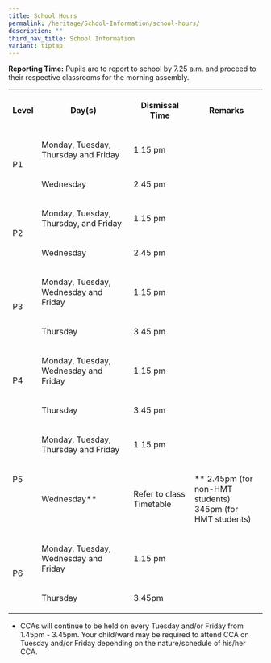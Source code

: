 ```yaml
---
title: School Hours
permalink: /heritage/School-Information/school-hours/
description: ""
third_nav_title: School Information
variant: tiptap
---
```

<p><strong>Reporting Time:</strong>&nbsp;Pupils are to report to school by 7.25 a.m. and proceed to their respective classrooms for the morning assembly.</p><table><tbody><tr><th rowspan="1" colspan="1"><p><strong>Level</strong></p></th><th rowspan="1" colspan="1"><p><strong>Day(s)</strong></p></th><th rowspan="1" colspan="2"><p><strong>Dismissal Time</strong></p></th><th rowspan="1" colspan="1"><p><strong>Remarks</strong></p></th></tr><tr><td rowspan="2" colspan="1"><p>P1</p></td><td rowspan="1" colspan="1"><p>Monday, Tuesday, Thursday and Friday</p></td><td rowspan="1" colspan="2"><p>1.15 pm</p></td><td rowspan="2" colspan="1"><p></p></td></tr><tr><td rowspan="1" colspan="1"><p>Wednesday</p></td><td rowspan="1" colspan="2"><p>2.45 pm</p></td></tr><tr><td rowspan="2" colspan="1"><p>P2</p></td><td rowspan="1" colspan="1"><p>Monday, Tuesday, Thursday, and Friday</p></td><td rowspan="1" colspan="2"><p>1.15 pm</p></td><td rowspan="2" colspan="1"><p></p></td></tr><tr><td rowspan="1" colspan="1"><p>Wednesday</p></td><td rowspan="1" colspan="2"><p>2.45 pm</p></td></tr><tr><td rowspan="2" colspan="1"><p>P3</p></td><td rowspan="1" colspan="1"><p>Monday, Tuesday, Wednesday and Friday</p></td><td rowspan="1" colspan="2"><p>1.15 pm</p></td><td rowspan="1" colspan="1"><p></p></td></tr><tr><td rowspan="1" colspan="1"><p>Thursday</p></td><td rowspan="1" colspan="2"><p>3.45 pm</p></td><td rowspan="1" colspan="1"><p></p></td></tr><tr><td rowspan="2" colspan="1"><p>P4<br><br></p></td><td rowspan="1" colspan="1"><p>Monday, Tuesday, Wednesday and Friday</p></td><td rowspan="1" colspan="2"><p>1.15 pm</p></td><td rowspan="1" colspan="1"><p></p></td></tr><tr><td rowspan="1" colspan="1"><p>Thursday</p></td><td rowspan="1" colspan="2"><p>3.45 pm</p></td><td rowspan="1" colspan="1"><p></p></td></tr><tr><td rowspan="2" colspan="1"><p>P5</p></td><td rowspan="1" colspan="1"><p>Monday, Tuesday, Thursday and Friday</p></td><td rowspan="1" colspan="2"><p>1.15 pm</p></td><td rowspan="1" colspan="1"><p></p></td></tr><tr><td rowspan="1" colspan="1"><p>Wednesday**</p></td><td rowspan="1" colspan="2"><p>Refer to class Timetable</p></td><td rowspan="1" colspan="1"><p>** 2.45pm (for non-HMT students) <br>345pm (for HMT students) </p></td></tr><tr><td rowspan="2" colspan="1"><p>P6</p></td><td rowspan="1" colspan="1"><p>Monday, Tuesday, Wednesday and Friday</p></td><td rowspan="1" colspan="1"><p>1.15 pm                         </p></td><td rowspan="1" colspan="2"><p></p></td></tr><tr><td rowspan="1" colspan="1"><p>Thursday</p></td><td rowspan="1" colspan="1"><p>3.45pm</p></td><td rowspan="1" colspan="2"><p></p></td></tr></tbody></table><ul data-tight="true" class="tight"><li><p>CCAs will continue to be held on every Tuesday and/or Friday from 1.45pm - 3.45pm. Your child/ward may be required to attend CCA on Tuesday and/or Friday depending on the nature/schedule of his/her CCA.</p></li></ul><p></p>